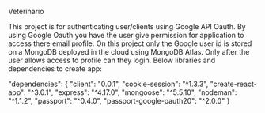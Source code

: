 Veterinario

This project is for authenticating user/clients using Google API Oauth.  By using Google Oauth you have the user give permission for application to access there email profile.  On this project only the Google user id is stored on a MongoDB deployed in the cloud using MongoDB Atlas.  Only after the user allows access to profile can they login. Below libraries and dependencies to create app:

"dependencies": {
    "client": "0.0.1",
    "cookie-session": "^1.3.3",
    "create-react-app": "^3.0.1",
    "express": "^4.17.0",
    "mongoose": "^5.5.10",
    "nodeman": "^1.1.2",
    "passport": "^0.4.0",
    "passport-google-oauth20": "^2.0.0"
  }
